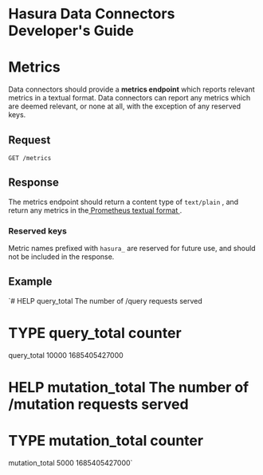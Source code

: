 # Hasura Data Connectors Developer's Guide

# Metrics

Data connectors should provide a **metrics endpoint** which reports relevant metrics in a textual format. Data connectors can report any metrics which are deemed relevant, or none at all, with the exception of any reserved keys.

## Request

`GET /metrics`

## Response

The metrics endpoint should return a content type of `text/plain` , and return any metrics in the[ Prometheus textual format ](https://prometheus.io/docs/instrumenting/exposition_formats/#text-based-format).

### Reserved keys

Metric names prefixed with `hasura_` are reserved for future use, and should not be included in the response.

## Example

`# HELP query_total The number of /query requests served
# TYPE query_total counter
query_total 10000 1685405427000
# HELP mutation_total The number of /mutation requests served
# TYPE mutation_total counter
mutation_total 5000 1685405427000`